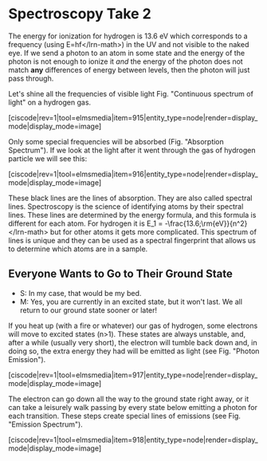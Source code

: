 # Spectroscopy Take 2

The energy for ionization for hydrogen is 13.6 eV which corresponds to a frequency \(using E=hf&lt;/lrn-math&gt;\) in the UV and not visible to the naked eye. If we send a photon to an atom in some state and the energy of the photon is not enough to ionize it _and_ the energy of the photon does not match **any** differences of energy between levels, then the photon will just pass through.

Let's shine all the frequencies of visible light Fig. "Continuous spectrum of light" on a hydrogen gas.

\[ciscode\|rev=1\|tool=elmsmedia\|item=915\|entity\_type=node\|render=display\_mode\|display\_mode=image\]

Only some special frequencies will be absorbed \(Fig. "Absorption Spectrum"\). If we look at the light after it went through the gas of hydrogen particle we will see this:

\[ciscode\|rev=1\|tool=elmsmedia\|item=916\|entity\_type=node\|render=display\_mode\|display\_mode=image\]

These black lines are the lines of absorption. They are also called spectral lines. Spectroscopy is the science of identifying atoms by their spectral lines. These lines are determined by the energy formula, and this formula is different for each atom. For hydrogen it is E\_1 = -\frac{13.6\;\rm{eV}}{n^2}&lt;/lrn-math&gt; but for other atoms it gets more complicated. This spectrum of lines is unique and they can be used as a spectral fingerprint that allows us to determine which atoms are in a sample.

## Everyone Wants to Go to Their Ground State

* S: In my case, that would be my bed.
* M: Yes, you are currently in an excited state, but it won't last. We all return to our ground state sooner or later!

If you heat up \(with a fire or whatever\) our gas of hydrogen, some electrons will move to excited states \(n&gt;1\). These states are always unstable, and, after a while \(usually very short\), the electron will tumble back down and, in doing so, the extra energy they had will be emitted as light \(see Fig. "Photon Emission"\).

\[ciscode\|rev=1\|tool=elmsmedia\|item=917\|entity\_type=node\|render=display\_mode\|display\_mode=image\]

The electron can go down all the way to the ground state right away, or it can take a leisurely walk passing by every state below emitting a photon for each transition. These steps create special lines of emissions \(see Fig. "Emission Spectrum"\).

\[ciscode\|rev=1\|tool=elmsmedia\|item=918\|entity\_type=node\|render=display\_mode\|display\_mode=image\]

